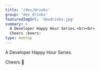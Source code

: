 ```yaml
---
title: '/dev/drinks'
group: 'dev_drinks'
featuredImgUrl: 'devdrinks.jpg'
summary: >
  A Developer Happy Hour Series.<br><br>
  Cheers :beers:
type: meetup
---
```


A Developer Happy Hour Series.

Cheers 🍻
